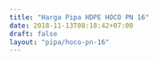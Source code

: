 ```yaml
---
title: "Harga Pipa HDPE HOCO PN 16"
date: 2018-11-13T08:18:42+07:00
draft: false
layout: "pipa/hoco-pn-16"
---
```


